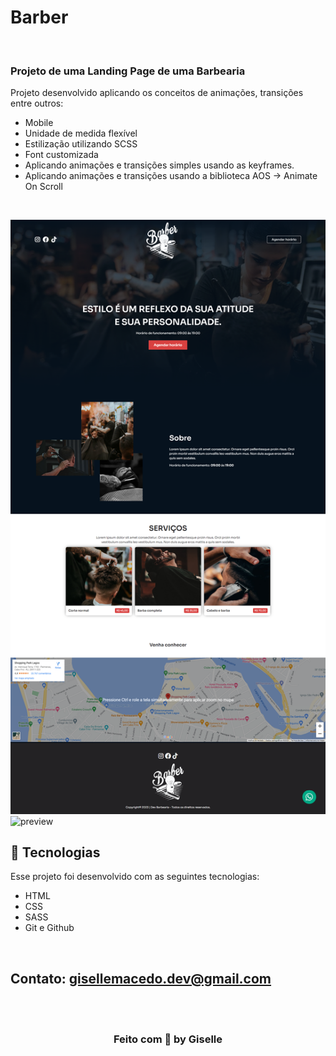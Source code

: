 # Barber

<br/>


### Projeto de uma Landing Page de uma Barbearia

Projeto desenvolvido aplicando os conceitos de animações, transições entre outros:
- Mobile
- Unidade de medida flexível
- Estilização utilizando SCSS
- Font customizada
- Aplicando animações e transições simples usando as keyframes.
- Aplicando animações e transições usando a biblioteca AOS -> Animate On Scroll


<br/>

  ![preview](./assets/Barber.png)
  ![preview]()


## 🚀 Tecnologias

Esse projeto foi desenvolvido com as seguintes tecnologias:

- HTML
- CSS
- SASS
- Git e Github

<br/>

## Contato: gisellemacedo.dev@gmail.com

<br/>
<br/>



<h3 align="center">Feito com 💜 by Giselle</h3>